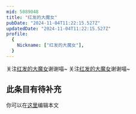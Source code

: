```yaml
---
mid: 5089048
title: "红发的大魔女"
pubDate: "2024-11-04T11:22:15.527Z"
updatedDate: "2024-11-04T11:22:15.527Z"
profile:
  {
    Nickname: ["红发的大魔女"],
  }
---
```


关注[红发的大魔女](https://space.bilibili.com/5089048)谢谢喵~ 关注[红发的大魔女](https://space.bilibili.com/5089048)谢谢喵~

## 此条目有待补充
你可以在[这里](https://github.com/Yuhanawa/VTuber.ICU/edit/master/src/content/v/红发的大魔女/index.md)编辑本文
